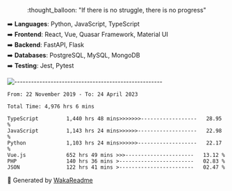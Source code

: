 <p align="center"> 
  :thought_balloon: "If there is no struggle, there is no progress"
</p>

<p align="left">
  ➡️ <strong>Languages</strong>: Python, JavaScript, TypeScript<br>
  ➡️ <strong>Frontend</strong>: React, Vue, Quasar Framework, Material UI<br>
  ➡️ <strong>Backend</strong>: FastAPI, Flask<br>
  ➡️ <strong>Databases</strong>: PostgreSQL, MySQL, MongoDB<br>
  ➡️ <strong>Testing</strong>: Jest, Pytest<br>
</p>

![-----------------------------------------------------](https://raw.githubusercontent.com/andreasbm/readme/master/assets/lines/vintage.png)

<!--START_SECTION:waka-->

```text
From: 22 November 2019 - To: 24 April 2023

Total Time: 4,976 hrs 6 mins

TypeScript         1,440 hrs 48 mins>>>>>>>------------------   28.95 %
JavaScript         1,143 hrs 24 mins>>>>>>-------------------   22.98 %
Python             1,103 hrs 24 mins>>>>>>-------------------   22.17 %
Vue.js             652 hrs 49 mins >>>----------------------   13.12 %
PHP                140 hrs 36 mins >------------------------   02.83 %
JSON               122 hrs 41 mins >------------------------   02.47 %
```

<!--END_SECTION:waka-->


🚀 Generated by [WakaReadme](https://github.com/athul/waka-readme)

